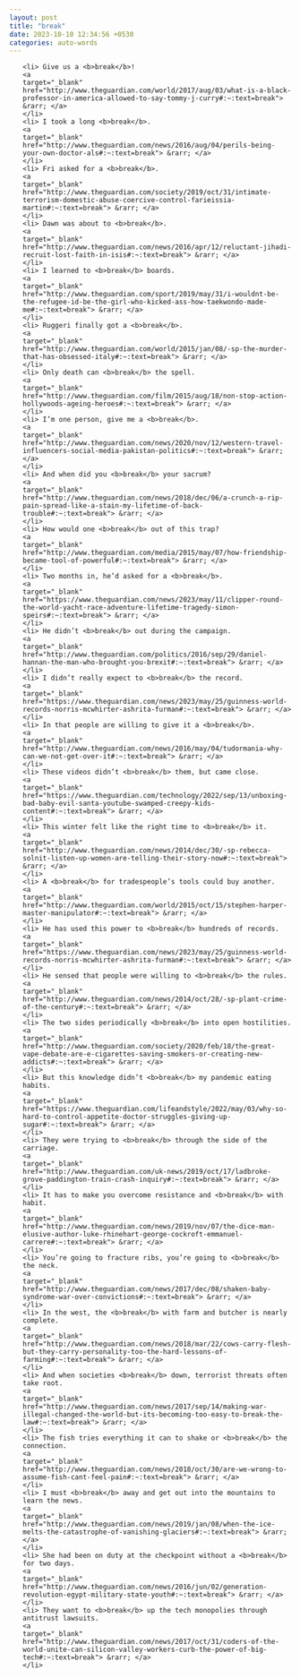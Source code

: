 ```yaml
---
layout: post
title: "break"
date: 2023-10-10 12:34:56 +0530
categories: auto-words
---
```

<ol>

    <li> Give us a <b>break</b>!
    <a 
    target="_blank" 
    href="http://www.theguardian.com/world/2017/aug/03/what-is-a-black-professor-in-america-allowed-to-say-tommy-j-curry#:~:text=break"> &rarr; </a>
    </li>
    <li> I took a long <b>break</b>.
    <a 
    target="_blank" 
    href="http://www.theguardian.com/news/2016/aug/04/perils-being-your-own-doctor-als#:~:text=break"> &rarr; </a>
    </li>
    <li> Fri asked for a <b>break</b>.
    <a 
    target="_blank" 
    href="http://www.theguardian.com/society/2019/oct/31/intimate-terrorism-domestic-abuse-coercive-control-farieissia-martin#:~:text=break"> &rarr; </a>
    </li>
    <li> Dawn was about to <b>break</b>.
    <a 
    target="_blank" 
    href="http://www.theguardian.com/news/2016/apr/12/reluctant-jihadi-recruit-lost-faith-in-isis#:~:text=break"> &rarr; </a>
    </li>
    <li> I learned to <b>break</b> boards.
    <a 
    target="_blank" 
    href="http://www.theguardian.com/sport/2019/may/31/i-wouldnt-be-the-refugee-id-be-the-girl-who-kicked-ass-how-taekwondo-made-me#:~:text=break"> &rarr; </a>
    </li>
    <li> Ruggeri finally got a <b>break</b>.
    <a 
    target="_blank" 
    href="http://www.theguardian.com/world/2015/jan/08/-sp-the-murder-that-has-obsessed-italy#:~:text=break"> &rarr; </a>
    </li>
    <li> Only death can <b>break</b> the spell.
    <a 
    target="_blank" 
    href="http://www.theguardian.com/film/2015/aug/18/non-stop-action-hollywoods-ageing-heroes#:~:text=break"> &rarr; </a>
    </li>
    <li> I’m one person, give me a <b>break</b>.
    <a 
    target="_blank" 
    href="http://www.theguardian.com/news/2020/nov/12/western-travel-influencers-social-media-pakistan-politics#:~:text=break"> &rarr; </a>
    </li>
    <li> And when did you <b>break</b> your sacrum?
    <a 
    target="_blank" 
    href="http://www.theguardian.com/news/2018/dec/06/a-crunch-a-rip-pain-spread-like-a-stain-my-lifetime-of-back-trouble#:~:text=break"> &rarr; </a>
    </li>
    <li> How would one <b>break</b> out of this trap?
    <a 
    target="_blank" 
    href="http://www.theguardian.com/media/2015/may/07/how-friendship-became-tool-of-powerful#:~:text=break"> &rarr; </a>
    </li>
    <li> Two months in, he’d asked for a <b>break</b>.
    <a 
    target="_blank" 
    href="https://www.theguardian.com/news/2023/may/11/clipper-round-the-world-yacht-race-adventure-lifetime-tragedy-simon-speirs#:~:text=break"> &rarr; </a>
    </li>
    <li> He didn’t <b>break</b> out during the campaign.
    <a 
    target="_blank" 
    href="http://www.theguardian.com/politics/2016/sep/29/daniel-hannan-the-man-who-brought-you-brexit#:~:text=break"> &rarr; </a>
    </li>
    <li> I didn’t really expect to <b>break</b> the record.
    <a 
    target="_blank" 
    href="https://www.theguardian.com/news/2023/may/25/guinness-world-records-norris-mcwhirter-ashrita-furman#:~:text=break"> &rarr; </a>
    </li>
    <li> In that people are willing to give it a <b>break</b>.
    <a 
    target="_blank" 
    href="http://www.theguardian.com/news/2016/may/04/tudormania-why-can-we-not-get-over-it#:~:text=break"> &rarr; </a>
    </li>
    <li> These videos didn’t <b>break</b> them, but came close.
    <a 
    target="_blank" 
    href="https://www.theguardian.com/technology/2022/sep/13/unboxing-bad-baby-evil-santa-youtube-swamped-creepy-kids-content#:~:text=break"> &rarr; </a>
    </li>
    <li> This winter felt like the right time to <b>break</b> it.
    <a 
    target="_blank" 
    href="http://www.theguardian.com/news/2014/dec/30/-sp-rebecca-solnit-listen-up-women-are-telling-their-story-now#:~:text=break"> &rarr; </a>
    </li>
    <li> A <b>break</b> for tradespeople’s tools could buy another.
    <a 
    target="_blank" 
    href="http://www.theguardian.com/world/2015/oct/15/stephen-harper-master-manipulator#:~:text=break"> &rarr; </a>
    </li>
    <li> He has used this power to <b>break</b> hundreds of records.
    <a 
    target="_blank" 
    href="https://www.theguardian.com/news/2023/may/25/guinness-world-records-norris-mcwhirter-ashrita-furman#:~:text=break"> &rarr; </a>
    </li>
    <li> He sensed that people were willing to <b>break</b> the rules.
    <a 
    target="_blank" 
    href="http://www.theguardian.com/news/2014/oct/28/-sp-plant-crime-of-the-century#:~:text=break"> &rarr; </a>
    </li>
    <li> The two sides periodically <b>break</b> into open hostilities.
    <a 
    target="_blank" 
    href="http://www.theguardian.com/society/2020/feb/18/the-great-vape-debate-are-e-cigarettes-saving-smokers-or-creating-new-addicts#:~:text=break"> &rarr; </a>
    </li>
    <li> But this knowledge didn’t <b>break</b> my pandemic eating habits.
    <a 
    target="_blank" 
    href="https://www.theguardian.com/lifeandstyle/2022/may/03/why-so-hard-to-control-appetite-doctor-struggles-giving-up-sugar#:~:text=break"> &rarr; </a>
    </li>
    <li> They were trying to <b>break</b> through the side of the carriage.
    <a 
    target="_blank" 
    href="http://www.theguardian.com/uk-news/2019/oct/17/ladbroke-grove-paddington-train-crash-inquiry#:~:text=break"> &rarr; </a>
    </li>
    <li> It has to make you overcome resistance and <b>break</b> with habit.
    <a 
    target="_blank" 
    href="http://www.theguardian.com/news/2019/nov/07/the-dice-man-elusive-author-luke-rhinehart-george-cockroft-emmanuel-carrere#:~:text=break"> &rarr; </a>
    </li>
    <li> You’re going to fracture ribs, you’re going to <b>break</b> the neck.
    <a 
    target="_blank" 
    href="http://www.theguardian.com/news/2017/dec/08/shaken-baby-syndrome-war-over-convictions#:~:text=break"> &rarr; </a>
    </li>
    <li> In the west, the <b>break</b> with farm and butcher is nearly complete.
    <a 
    target="_blank" 
    href="http://www.theguardian.com/news/2018/mar/22/cows-carry-flesh-but-they-carry-personality-too-the-hard-lessons-of-farming#:~:text=break"> &rarr; </a>
    </li>
    <li> And when societies <b>break</b> down, terrorist threats often take root.
    <a 
    target="_blank" 
    href="http://www.theguardian.com/news/2017/sep/14/making-war-illegal-changed-the-world-but-its-becoming-too-easy-to-break-the-law#:~:text=break"> &rarr; </a>
    </li>
    <li> The fish tries everything it can to shake or <b>break</b> the connection.
    <a 
    target="_blank" 
    href="http://www.theguardian.com/news/2018/oct/30/are-we-wrong-to-assume-fish-cant-feel-pain#:~:text=break"> &rarr; </a>
    </li>
    <li> I must <b>break</b> away and get out into the mountains to learn the news.
    <a 
    target="_blank" 
    href="http://www.theguardian.com/news/2019/jan/08/when-the-ice-melts-the-catastrophe-of-vanishing-glaciers#:~:text=break"> &rarr; </a>
    </li>
    <li> She had been on duty at the checkpoint without a <b>break</b> for two days.
    <a 
    target="_blank" 
    href="http://www.theguardian.com/news/2016/jun/02/generation-revolution-egypt-military-state-youth#:~:text=break"> &rarr; </a>
    </li>
    <li> They want to <b>break</b> up the tech monopolies through antitrust lawsuits.
    <a 
    target="_blank" 
    href="http://www.theguardian.com/news/2017/oct/31/coders-of-the-world-unite-can-silicon-valley-workers-curb-the-power-of-big-tech#:~:text=break"> &rarr; </a>
    </li>